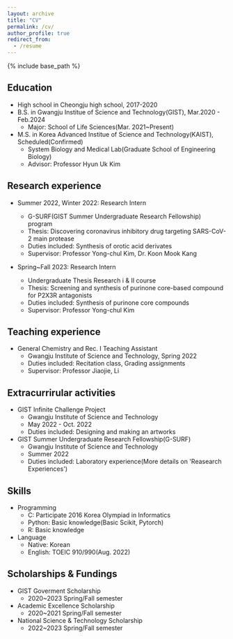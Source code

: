 ```yaml
---
layout: archive
title: "CV"
permalink: /cv/
author_profile: true
redirect_from:
  - /resume
---
```


{% include base_path %}

Education
------
* High school in Cheongju high school, 2017-2020
* B.S. in Gwangju Institue of Science and Technology(GIST), Mar.2020 - Feb.2024
  * Major: School of Life Sciences(Mar. 2021~Present)
* M.S. in Korea Advanced Institue of Science and Technology(KAIST), Scheduled(Confirmed)
  * System Biology and Medical Lab(Graduate School of Engineering Biology)
  * Advisor: Professor Hyun Uk Kim

Research experience
------
* Summer 2022, Winter 2022: Research Intern
  * G-SURF(GIST Summer Undergraduate Research Fellowship) program
  * Thesis: Discovering coronavirus inhibitory drug targeting SARS-CoV-2 main protease
  * Duties included: Synthesis of orotic acid derivates
  * Supervisor: Professor Yong-chul Kim, Dr. Koon Mook Kang
 
* Spring~Fall 2023: Research Intern
  * Undergraduate Thesis Research i & II course
  * Thesis: Screening and synthesis of purinone core-based compound for P2X3R antagonists
  * Duties included: Synthesis of purinone core compounds
  * Supervisor: Professor Yong-chul Kim
 
Teaching experience
------
* General Chemistry and Rec. I Teaching Assistant
  * Gwangju Institute of Science and Technology, Spring 2022
  * Duties included: Recitation class, Grading assignments
  * Supervisor: Professor Jiaojie, Li
 
Extracurrirular activities
------
* GIST Infinite Challenge Project
  * Gwangju Institute of Science and Technology
  * May 2022 - Oct. 2022
  * Duties included: Designing and making an artworks
* GIST Summer Undergraduate Research Fellowship(G-SURF)
  * Gwangju Institute of Science and Technology
  * Summer 2022
  * Duties included: Laboratory experience(More details on 'Reasearch Experiences')
 
Skills
------
* Programming
  * C: Participate 2016 Korea Olympiad in Informatics
  * Python: Basic knowledge(Basic Scikit, Pytorch)
  * R: Basic knowledge
* Language
  * Native: Korean
  * English: TOEIC 910/990(Aug. 2022)
 
Scholarships & Fundings
------
* GIST Goverment Scholarship
  * 2020~2023 Spring/Fall semester
* Academic Excellence Scholarship
  * 2020~2021 Spring/Fall semester
* National Science & Technology Scholarship
  * 2022~2023 Spring/Fall semester
